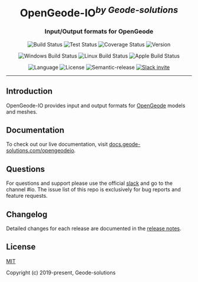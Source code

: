 <h1 align="center">OpenGeode-IO<sup><i>by Geode-solutions</i></sup></h1>
<h3 align="center">Input/Output formats for OpenGeode</h3>

<p align="center">
  <img src="https://dev.azure.com/GeodeSolutions/Geode/_apis/build/status/Geode-solutions.OpenGeode-IO?branchName=master" alt="Build Status">
  <img src="https://img.shields.io/azure-devops/tests/GeodeSolutions/Geode/8/master.svg?compact_message" alt="Test Status">
  <img src="https://img.shields.io/azure-devops/coverage/GeodeSolutions/Geode/8/master.svg" alt="Coverage Status">
  <img src="https://img.shields.io/github/release/Geode-solutions/OpenGeode-IO.svg" alt="Version">
</p>

<p align="center">
  <img src="https://dev.azure.com/GeodeSolutions/Geode/_apis/build/status/Geode-solutions.OpenGeode-IO?branchName=master&jobName=Test_Windows&label=Windows" alt="Windows Build Status">
  <img src="https://dev.azure.com/GeodeSolutions/Geode/_apis/build/status/Geode-solutions.OpenGeode-IO?branchName=master&jobName=Test_Ubuntu&label=Linux" alt="Linux Build Status">
  <img src="https://dev.azure.com/GeodeSolutions/Geode/_apis/build/status/Geode-solutions.OpenGeode-IO?branchName=master&jobName=Test_Mac&label=macOS" alt="Apple Build Status">
</p>

<p align="center">
  <img src="https://img.shields.io/badge/C%2B%2B-11-blue.svg" alt="Language">
  <img src="https://img.shields.io/badge/license-MIT-blue.svg" alt="License">
  <img src="https://img.shields.io/badge/%20%20%F0%9F%93%A6%F0%9F%9A%80-semantic--release-e10079.svg" alt="Semantic-release">
  <a href="https://slackin-opengeode.herokuapp.com"><img src="https://slackin-opengeode.herokuapp.com/badge.svg" alt="Slack invite"></a>
</p>

---

## Introduction

OpenGeode-IO provides input and output formats for [OpenGeode] models and meshes.

[OpenGeode]: https://github.com/Geode-solutions/OpenGeode


## Documentation

To check out our live documentation, visit [docs.geode-solutions.com/opengeodeio](https://docs.geode-solutions.com/opengeodeio).


## Questions
For questions and support please use the official [slack](https://slackin-opengeode.herokuapp.com) and go to the channel #io. The issue list of this repo is exclusively for bug reports and feature requests. 


## Changelog

Detailed changes for each release are documented in the [release notes](https://github.com/Geode-solutions/OpenGeode-IO/releases).


## License

[MIT](https://opensource.org/licenses/MIT)

Copyright (c) 2019-present, Geode-solutions
